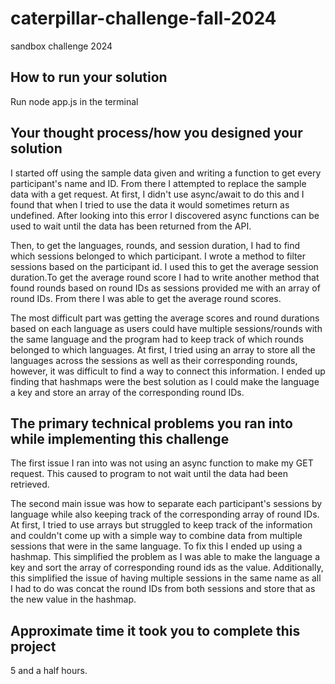 # caterpillar-challenge-fall-2024
sandbox challenge 2024

## How to run your solution
Run node app.js in the terminal

## Your thought process/how you designed your solution

I started off using the sample data given and writing a function to get every participant's name and ID. From there I attempted to replace the sample data with a get request. At first, I didn't use async/await to do this and I found that when I tried to use the data it would sometimes return as undefined. After looking into this error I discovered async functions can be used to wait until the data has been returned from the API.

Then, to get the languages, rounds, and session duration, I had to find which sessions belonged to which participant. I wrote a method to filter sessions based on the participant id. I used this to get the average session duration.To get the average round score I had to write another method that found rounds based on round IDs as sessions provided me with an array of round IDs. From there I was able to get the average round scores.

The most difficult part was getting the average scores and round durations based on each language as users could have multiple sessions/rounds with the same language and the program had to keep track of which rounds belonged to which languages. At first, I tried using an array to store all the languages across the sessions as well as their corresponding rounds, however, it was difficult to find a way to connect this information. I ended up finding that hashmaps were the best solution as I could make the language a key and store an array of the corresponding round IDs.

## The primary technical problems you ran into while implementing this challenge

The first issue I ran into was not using an async function to make my GET request. This caused to program to not wait until the data had been retrieved. 

The second main issue was how to separate each participant's sessions by language while also keeping track of the corresponding array of round IDs. At first, I tried to use arrays but struggled to keep track of the information and couldn't come up with a simple way to combine data from multiple sessions that were in the same language. To fix this I ended up using a hashmap. This simplified the problem as I was able to make the language a key and sort the array of corresponding round ids as the value. Additionally, this simplified the issue of having multiple sessions in the same name as all I had to do was concat the round IDs from both sessions and store that as the new value in the hashmap.

## Approximate time it took you to complete this project
5 and a half hours.
